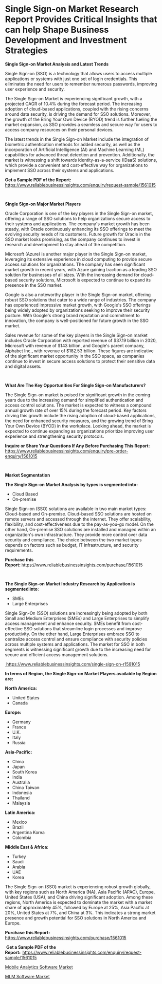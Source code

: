 <p><h1>Single Sign-on Market Research Report Provides Critical Insights that can help Shape Business Development and Investment Strategies</h1></p><p><strong>Single Sign-on Market Analysis and Latest Trends</strong></p>
<p><p>Single Sign-on (SSO) is a technology that allows users to access multiple applications or systems with just one set of login credentials. This eliminates the need for users to remember numerous passwords, improving user experience and security.</p><p>The Single Sign-on Market is experiencing significant growth, with a projected CAGR of 10.4% during the forecast period. The increasing adoption of cloud-based applications, coupled with the rising concerns around data security, is driving the demand for SSO solutions. Moreover, the growth of the Bring Your Own Device (BYOD) trend is further fueling the market expansion, as SSO provides a seamless and secure way for users to access company resources on their personal devices.</p><p>The latest trends in the Single Sign-on Market include the integration of biometric authentication methods for added security, as well as the incorporation of Artificial Intelligence (AI) and Machine Learning (ML) capabilities for advanced threat detection and prevention. Additionally, the market is witnessing a shift towards identity-as-a-service (IDaaS) solutions, which provide a convenient and cost-effective way for organizations to implement SSO across their systems and applications.</p></p>
<p><strong>Get a Sample PDF of the Report:&nbsp;</strong> <a href="https://www.reliablebusinessinsights.com/enquiry/request-sample/1561015">https://www.reliablebusinessinsights.com/enquiry/request-sample/1561015</a></p>
<p>&nbsp;</p>
<p><strong>Single Sign-on Major Market Players</strong></p>
<p><p>Oracle Corporation is one of the key players in the Single Sign-on market, offering a range of SSO solutions to help organizations secure access to their systems and applications. The company's market growth has been steady, with Oracle continuously enhancing its SSO offerings to meet the evolving security needs of its customers. Future growth for Oracle in the SSO market looks promising, as the company continues to invest in research and development to stay ahead of the competition.</p><p>Microsoft (Azure) is another major player in the Single Sign-on market, leveraging its extensive experience in cloud computing to provide secure access solutions for organizations. The company has seen significant market growth in recent years, with Azure gaining traction as a leading SSO solution for businesses of all sizes. With the increasing demand for cloud-based security solutions, Microsoft is expected to continue to expand its presence in the SSO market.</p><p>Google is also a noteworthy player in the Single Sign-on market, offering robust SSO solutions that cater to a wide range of industries. The company has experienced impressive market growth, with Google's SSO offerings being widely adopted by organizations seeking to improve their security posture. With Google's strong brand reputation and commitment to innovation, the company is well-positioned for future growth in the SSO market.</p><p>Sales revenue for some of the key players in the Single Sign-on market includes Oracle Corporation with reported revenue of $37.19 billion in 2020, Microsoft with revenue of $143 billion, and Google's parent company, Alphabet Inc., with revenue of $182.53 billion. These figures are indicative of the significant market opportunity in the SSO space, as companies continue to invest in secure access solutions to protect their sensitive data and digital assets.</p></p>
<p>&nbsp;</p>
<p><strong>What Are The Key Opportunities For Single Sign-on Manufacturers?</strong></p>
<p><p>The Single Sign-on market is poised for significant growth in the coming years due to the increasing demand for simplified authentication and access control solutions. The market is expected to witness a compound annual growth rate of over 15% during the forecast period. Key factors driving this growth include the rising adoption of cloud-based applications, the need for enhanced security measures, and the growing trend of Bring Your Own Device (BYOD) in the workplace. Looking ahead, the market is expected to continue expanding as organizations prioritize improving user experience and strengthening security protocols.</p></p>
<p><strong>Inquire or Share Your Questions If Any Before Purchasing This Report:</strong> <a href="https://www.reliablebusinessinsights.com/enquiry/pre-order-enquiry/1561015">https://www.reliablebusinessinsights.com/enquiry/pre-order-enquiry/1561015</a></p>
<p>&nbsp;</p>
<p><strong>Market Segmentation</strong></p>
<p><strong>The Single Sign-on Market Analysis by types is segmented into:</strong></p>
<p><ul><li>Cloud Based</li><li>On-premise</li></ul></p>
<p><p>Single Sign-on (SSO) solutions are available in two main market types: Cloud-based and On-premise. Cloud-based SSO solutions are hosted on remote servers and accessed through the internet. They offer scalability, flexibility, and cost-effectiveness due to the pay-as-you-go model. On the other hand, On-premise SSO solutions are installed and managed within an organization's own infrastructure. They provide more control over data security and compliance. The choice between the two market types depends on factors such as budget, IT infrastructure, and security requirements.</p></p>
<p><strong>Purchase this Report:&nbsp;</strong><a href="https://www.reliablebusinessinsights.com/purchase/1561015">https://www.reliablebusinessinsights.com/purchase/1561015</a></p>
<p>&nbsp;</p>
<p><strong>The Single Sign-on Market Industry Research by Application is segmented into:</strong></p>
<p><ul><li>SMEs</li><li>Large Enterprises</li></ul></p>
<p><p>Single Sign-On (SSO) solutions are increasingly being adopted by both Small and Medium Enterprises (SMEs) and Large Enterprises to simplify access management and enhance security. SMEs benefit from cost-effective SSO solutions that streamline login processes and improve productivity. On the other hand, Large Enterprises embrace SSO to centralize access control and ensure compliance with security policies across multiple systems and applications. The market for SSO in both segments is witnessing significant growth due to the increasing need for secure and efficient access management solutions.</p></p>
<p><a href="https://www.reliablebusinessinsights.com/single-sign-on-r1561015">&nbsp;https://www.reliablebusinessinsights.com/single-sign-on-r1561015</a></p>
<p><strong>In terms of Region, the Single Sign-on Market Players available by Region are:</strong></p>
<p>
    <p> <strong> North America: </strong>
        <ul>
            <li>United States</li>
            <li>Canada</li>
        </ul>
        </p> 
    <p> <strong> Europe: </strong>
        <ul>
            <li>Germany</li>
            <li>France</li>
            <li>U.K.</li>
            <li>Italy</li>
            <li>Russia</li>
        </ul>
        </p> 
    <p> <strong> Asia-Pacific: </strong>
        <ul>
            <li>China</li>
            <li>Japan</li>
            <li>South Korea</li>
            <li>India</li>
            <li>Australia</li>
            <li>China Taiwan</li>
            <li>Indonesia</li>
            <li>Thailand</li>
            <li>Malaysia</li>
        </ul>
        </p> 
    <p> <strong> Latin America: </strong>
        <ul>
            <li>Mexico</li>
            <li>Brazil</li>
            <li>Argentina Korea</li>
            <li>Colombia</li>
        </ul>
        </p> 
    <p> <strong> Middle East & Africa: </strong>
        <ul>
            <li>Turkey</li>
            <li>Saudi</li>
            <li>Arabia</li>
            <li>UAE</li>
            <li>Korea</li>
        </ul>
    </p>
    </p>
<p><p>The Single Sign-on (SSO) market is experiencing robust growth globally, with key regions such as North America (NA), Asia Pacific (APAC), Europe, United States (USA), and China driving significant adoption. Among these regions, North America is expected to dominate the market with a market share of approximately 45%, followed by Europe at 25%, Asia Pacific at 20%, United States at 7%, and China at 3%. This indicates a strong market presence and growth potential for SSO solutions in North America and Europe.</p></p>
<p><strong>Purchase this Report: </strong><a href="https://www.reliablebusinessinsights.com/purchase/1561015">https://www.reliablebusinessinsights.com/purchase/1561015</a></p>
<p>&nbsp;<strong>Get a Sample PDF of the Report:&nbsp;&nbsp;</strong><a href="https://www.reliablebusinessinsights.com/enquiry/request-sample/1561015">https://www.reliablebusinessinsights.com/enquiry/request-sample/1561015</a></p>
<p><strong></strong></p>
<p><p><a href="https://github.com/AnnChovey2023/Market-Research-Report-List-2/blob/main/mobile-analytics-software-market.md">Mobile Analytics Software Market</a></p><p><a href="https://github.com/yadanielu/Market-Research-Report-List-2/blob/main/mlm-software-market.md">MLM Software Market</a></p></p>